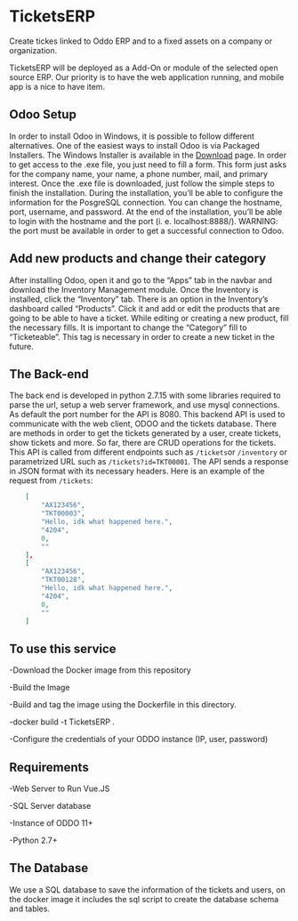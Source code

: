 # TicketsERP

Create tickes linked to Oddo ERP and to a fixed assets on a company or organization.

TicketsERP will be deployed as a Add-On or module of the selected open source ERP. Our priority is to have the web application running, and mobile app is a nice to have item.

## Odoo Setup
In order to install Odoo in Windows, it is possible to follow different alternatives. One of the easiest ways to install Odoo is via Packaged Installers. The Windows Installer is available in the [Download](https://www.odoo.com/page/download) page. In order to get access to the .exe file, you just need to fill a form. This form just asks for the company name, your name, a phone number, mail, and primary interest. Once the .exe file is downloaded, just follow the simple steps to finish the installation. During the installation, you’ll be able to configure the information for the PosgreSQL connection. You can change the hostname, port, username, and password. At the end of the installation, you’ll be able to login with the hostname and the port (i. e. localhost:8888/). WARNING: the port must be available in order to get a successful connection to Odoo.

## Add new products and change their category
After installing Odoo, open it and go to the “Apps” tab in the navbar and download the Inventory Management module. Once the Inventory is installed, click the “Inventory” tab. There is an option in the Inventory’s dashboard called “Products”. Click it and add or edit the products that are going to be able to have a ticket. While editing or creating a new product, fill the necessary fills. It is important to change the “Category” fill to “Ticketeable”. This tag is necessary in order to create a new ticket in the future.

## The Back-end
The back end is developed in python 2.7.15 with some libraries required to parse the url, setup a web server framework, and use mysql connections. As default the port number for the API is 8080. This backend API is used to communicate with the web client, ODOO and the tickets database. There are methods in order to get the tickets generated by a user, create tickets, show tickets and more. So far, there are CRUD operations for the tickets. This API is called from different endpoints such as `/tickets`or `/inventory` or parametrized URL such as `/tickets?id=TKT00001`. The API sends a response in JSON format with its necessary headers. Here is an example of the request from `/tickets`: 

```json
    [ 
        "AX123456",
        "TKT00003",
        "Hello, idk what happened here.",
        "4204",
        0,
        ""
    ],
    [
        "AX123456",
        "TKT00128",
        "Hello, idk what happened here.",
        "4204",
        0,
        ""
    ]
```

## To use this service 
-Download the Docker image from this repository

-Build the Image

-Build and tag the image using the Dockerfile in this directory.

-docker build -t TicketsERP .

-Configure the credentials of your ODDO instance (IP, user, password)

## Requirements
-Web Server to Run Vue.JS

-SQL Server database

-Instance of ODDO 11+

-Python 2.7+

## The Database
We use a SQL database to save the information of the tickets and users, on the docker image it includes the sql script to create the database schema and tables.
